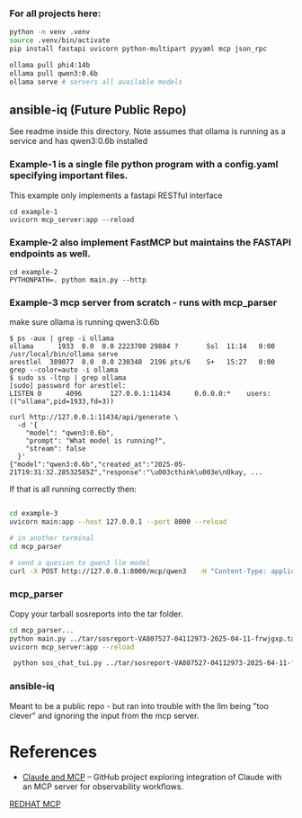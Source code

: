 ### For all projects here:
```bash
python -m venv .venv
source .venv/bin/activate
pip install fastapi uvicorn python-multipart pyyaml mcp json_rpc

ollama pull phi4:14b
ollama pull qwen3:0.6b
ollama serve # servers all available models
```

## ansible-iq (Future Public Repo)
See readme inside this directory. Note assumes that ollama is running as a service and has qwen3:0.6b installed

### Example-1 is a single file python program with a config.yaml specifying important files.
This example only implements a fastapi RESTful interface
```
cd example-1
uvicorn mcp_server:app --reload
```

### Example-2  also implement FastMCP but maintains the FASTAPI endpoints as well.
```
cd example-2
PYTHONPATH=. python main.py --http
```

### Example-3 mcp server from scratch - runs with mcp_parser 

make sure ollama is running qwen3:0.6b
```
$ ps -aux | grep -i ollama
ollama      1933  0.0  0.0 2223700 29884 ?       Ssl  11:14   0:00 /usr/local/bin/ollama serve
arestlel  389077  0.0  0.0 230348  2196 pts/6    S+   15:27   0:00 grep --color=auto -i ollama
$ sudo ss -ltnp | grep ollama
[sudo] password for arestlel: 
LISTEN 0      4096       127.0.0.1:11434      0.0.0.0:*    users:(("ollama",pid=1933,fd=3))  

curl http://127.0.0.1:11434/api/generate \
  -d '{
    "model": "qwen3:0.6b",
    "prompt": "What model is running?",
    "stream": false
  }'
{"model":"qwen3:0.6b","created_at":"2025-05-21T19:31:32.28532585Z","response":"\u003cthink\u003e\nOkay, ...
```
If that is all running correctly then:

```bash

cd example-3
uvicorn main:app --host 127.0.0.1 --port 8000 --reload

# in another terminal
cd mcp_parser

# send a quesion to qwen3 llm model
curl -X POST http://127.0.0.1:8000/mcp/qwen3   -H "Content-Type: application/json"   -d '{"prompt": "Analyze this samba config", "tool": null}'

```

### mcp_parser

Copy your tarball sosreports into the tar folder.

```bash
cd mcp_parser...
python main.py ../tar/sosreport-VA807527-04112973-2025-04-11-frwjgxp.tar.xz > sos.json # create a parsed json file
uvicorn mcp_server:app --reload

 python sos_chat_tui.py ../tar/sosreport-VA807527-04112973-2025-04-11-frwjgxp.tar.xz 
```


### ansible-iq

Meant to be a public repo - but ran into trouble with the llm being "too clever" and ignoring the input from the mcp server.

# References

- [Claude and MCP](https://github.com/agardnerIT/claude-mcp-server-observability) – GitHub project exploring integration of Claude with an MCP server for observability workflows.

[REDHAT MCP](https://www.redhat.com/en/blog/building-enterprise-ready-ai-agents-streamlined-development-red-hat-openshift-ai)